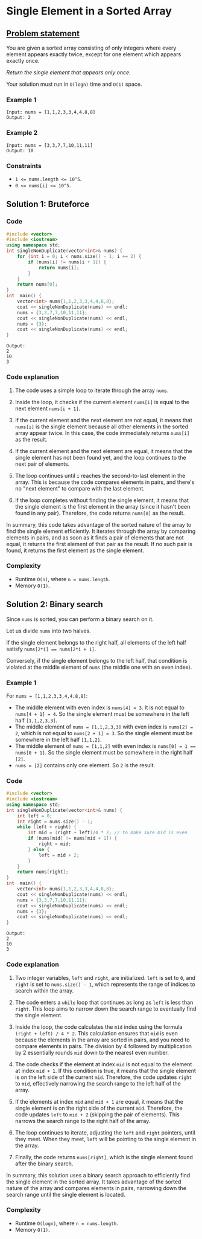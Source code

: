 # Single Element in a Sorted Array

## [Problem statement](https://leetcode.com/problems/single-element-in-a-sorted-array/)

You are given a sorted array consisting of only integers where every element appears exactly twice, except for one element which appears exactly once.

*Return the single element that appears only once.*

Your solution must run in `O(logn)` time and `O(1)` space.


### Example 1
```text
Input: nums = [1,1,2,3,3,4,4,8,8]
Output: 2
```

### Example 2
```text
Input: nums = [3,3,7,7,10,11,11]
Output: 10
```
 
### Constraints
* `1 <= nums.length <= 10^5`.
* `0 <= nums[i] <= 10^5`.

## Solution 1: Bruteforce

### Code
```cpp
#include <vector>
#include <iostream>
using namespace std;
int singleNonDuplicate(vector<int>& nums) {
    for (int i = 0; i < nums.size() - 1; i += 2) {
        if (nums[i] != nums[i + 1]) {
            return nums[i];
        }
    }
    return nums[0];
}
int  main() {
    vector<int> nums{1,1,2,3,3,4,4,8,8};
    cout << singleNonDuplicate(nums) << endl;
    nums = {3,3,7,7,10,11,11};
    cout << singleNonDuplicate(nums) << endl;
    nums = {3};
    cout << singleNonDuplicate(nums) << endl;
}
```
```text
Output:
2
10
3
```

### Code explanation

1. The code uses a simple loop to iterate through the array `nums`.

2. Inside the loop, it checks if the current element `nums[i]` is equal to the next element `nums[i + 1]`.

3. If the current element and the next element are not equal, it means that `nums[i]` is the single element because all other elements in the sorted array appear twice. In this case, the code immediately returns `nums[i]` as the result.

4. If the current element and the next element are equal, it means that the single element has not been found yet, and the loop continues to the next pair of elements.

5. The loop continues until `i` reaches the second-to-last element in the array. This is because the code compares elements in pairs, and there's no "next element" to compare with the last element.

6. If the loop completes without finding the single element, it means that the single element is the first element in the array (since it hasn't been found in any pair). Therefore, the code returns `nums[0]` as the result.

In summary, this code takes advantage of the sorted nature of the array to find the single element efficiently. It iterates through the array by comparing elements in pairs, and as soon as it finds a pair of elements that are not equal, it returns the first element of that pair as the result. If no such pair is found, it returns the first element as the single element. 

### Complexity
* Runtime `O(n)`, where `n = nums.length`.
* Memory `O(1)`.

## Solution 2: Binary search
Since `nums` is sorted, you can perform a binary search on it.

Let us divide `nums` into two halves.

If the single element belongs to the right half, all elements of the left half satisfy `nums[2*i] == nums[2*i + 1]`.

Conversely, if the single element belongs to the left half, that condition is violated at the middle element of `nums` (the middle one with an even index).

### Example 1
For `nums = [1,1,2,3,3,4,4,8,8]`:

- The middle element with even index is `nums[4] = 3`. It is not equal to `nums[4 + 1] = 4`. So the single element must be somewhere in the left half `[1,1,2,3,3]`.
- The middle element of `nums = [1,1,2,3,3]` with even index is `nums[2] = 2`, which is not equal to `nums[2 + 1] = 3`. So the single element must be somewhere in the left half `[1,1,2]`.
- The middle element of `nums = [1,1,2]` with even index is `nums[0] = 1 == nums[0 + 1]`. So the single element must be somewhere in the right half `[2]`.
- `nums = [2]` contains only one element. So `2` is the result.

### Code
```cpp
#include <vector>
#include <iostream>
using namespace std;
int singleNonDuplicate(vector<int>& nums) {
    int left = 0;
    int right = nums.size() - 1;
    while (left < right) {
        int mid = (right + left)/4 * 2; // to make sure mid is even
        if (nums[mid] != nums[mid + 1]) {
            right = mid;
        } else {
            left = mid + 2;
        }
    }
    return nums[right];
}
int  main() {
    vector<int> nums{1,1,2,3,3,4,4,8,8};
    cout << singleNonDuplicate(nums) << endl;
    nums = {3,3,7,7,10,11,11};
    cout << singleNonDuplicate(nums) << endl;
    nums = {3};
    cout << singleNonDuplicate(nums) << endl;
}
```
```text
Output:
2
10
3
```

### Code explanation

1. Two integer variables, `left` and `right`, are initialized. `left` is set to `0`, and `right` is set to `nums.size() - 1`, which represents the range of indices to search within the array.

2. The code enters a `while` loop that continues as long as `left` is less than `right`. This loop aims to narrow down the search range to eventually find the single element.

3. Inside the loop, the code calculates the `mid` index using the formula `(right + left) / 4 * 2`. This calculation ensures that `mid` is even because the elements in the array are sorted in pairs, and you need to compare elements in pairs. The division by 4 followed by multiplication by 2 essentially rounds `mid` down to the nearest even number.

4. The code checks if the element at index `mid` is not equal to the element at index `mid + 1`. If this condition is true, it means that the single element is on the left side of the current `mid`. Therefore, the code updates `right` to `mid`, effectively narrowing the search range to the left half of the array.

5. If the elements at index `mid` and `mid + 1` are equal, it means that the single element is on the right side of the current `mid`. Therefore, the code updates `left` to `mid + 2` (skipping the pair of elements). This narrows the search range to the right half of the array.

6. The loop continues to iterate, adjusting the `left` and `right` pointers, until they meet. When they meet, `left` will be pointing to the single element in the array.

7. Finally, the code returns `nums[right]`, which is the single element found after the binary search.

In summary, this solution uses a binary search approach to efficiently find the single element in the sorted array. It takes advantage of the sorted nature of the array and compares elements in pairs, narrowing down the search range until the single element is located. 

### Complexity
* Runtime `O(logn)`, where `n = nums.length`.
* Memory `O(1)`.

